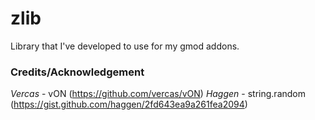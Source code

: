 # zlib
Library that I've developed to use for my gmod addons.

### Credits/Acknowledgement
_Vercas_ - vON (https://github.com/vercas/vON)
_Haggen_ - string.random (https://gist.github.com/haggen/2fd643ea9a261fea2094)
